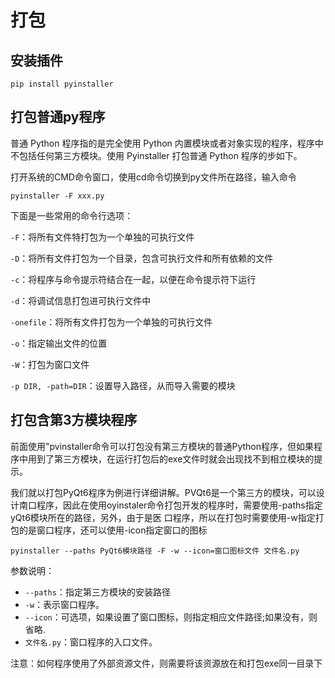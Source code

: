 # 打包

## 安装插件

```
pip install pyinstaller
```

## 打包普通py程序

普通 Python 程序指的是完全使用 Python 内置模块或者对象实现的程序，程序中不包括任何第三方模块。使用 Pyinstaller 打包普通 Python 程序的步如下。

打开系统的CMD命令窗口，使用cd命令切换到py文件所在路径，输入命令

```
pyinstaller -F xxx.py
```

下面是一些常用的命令行选项：

`-F`：将所有文件特打包为一个单独的可执行文件

`-D`：将所有文件打包为一个目录，包含可执行文件和所有依赖的文件

`-c`：将程序与命令提示符结合在一起，以便在命令提示符下运行

`-d`：将调试信息打包进可执行文件中

`-onefile`：将所有文件打包为一个单独的可执行文件

`-o`：指定输出文件的位置

`-W`：打包为窗口文件

`-p DIR, -path=DIR`：设置导入路径，从而导入需要的模块

## 打包含第3方模块程序

前面使用"pvinstaller命令可以打包没有第三方模块的普通Python程序，但如果程序中用到了第三方模块，在运行打包后的exe文件时就会出现找不到相立模块的提示。

我们就以打包PyQt6程序为例进行详细讲解。PVQt6是一个第三方的模块，可以设计南口程序，因此在使用oyinstaler命令打包开发的程序时，需要使用-paths指定yQt6模块所在的路径，另外，由于是医
口程序，所以在打包时需要使用-w指定打包的是窗口程序，还可以使用-icon指定窗口的图标

```
pyinstaller --paths PyQt6模块路径 -F -w --icon=窗口图标文件 文件名.py
```

参数说明：

+ `--paths`：指定第三方模块的安装路径
+ `-w`：表示窗口程序。
+ `--icon`：可选项，如果设置了窗口图标，则指定相应文件路径;如果没有，则省略.
+ `文件名.py`：窗口程序的入口文件。

注意：如何程序使用了外部资源文件，则需要将该资源放在和打包exe同一目录下

